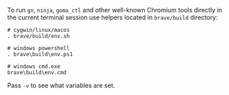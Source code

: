 To run `gn`, `ninja`, `goma_ctl` and other well-known Chromium tools directly in the current terminal session use helpers located in `brave/build` directory:

```
# cygwin/linux/macos
. brave/build/env.sh

# windows powershell
. brave\build\env.ps1

# windows cmd.exe
brave\build\env.cmd
```

Pass `-v` to see what variables are set.